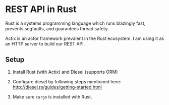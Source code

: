 # REST API in Rust

Rust is a systems programming language which runs blazingly fast, prevents segfaults, and guarantees thread safety.

Actix is an actor framework prevalent in the Rust ecosystem. I am using it as an HTTP server to build our REST API.


## Setup

1. Install Rust (with Actix) and Diesel (supports ORM)

2. Configure diesel by following steps mentioned here: http://diesel.rs/guides/getting-started.html

3. Make sure `cargo` is installed with Rust.
